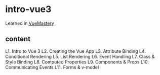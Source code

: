 # intro-vue3

Learned in [VueMastery](https://www.vuemastery.com/courses/intro-to-vue-3)

## content
 L1. Intro to Vue 3
 L2. Creating the Vue App
 L3. Attribute Binding
 L4. Conditional Rendering
 L5. List Rendering
 L6. Event Handling
 L7. Class & Style Binding
 L8. Computed Properties
 L9. Components & Props
 L10. Communicating Events
 L11. Forms & v-model
